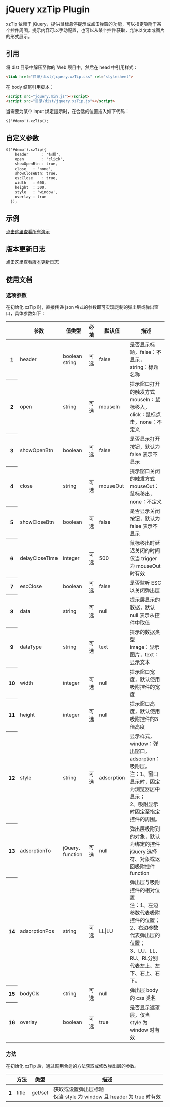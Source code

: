﻿# jQuery xzTip Plugin

xzTip 依赖于 jQuery，提供鼠标悬停提示或点击弹窗的功能，可以指定吸附于某个控件周围。提示内容可以手动配置，也可以从某个控件获取，允许以文本或图片的形式展示。

## 引用
将 dist 目录中解压至你的 Web 项目中，然后在 head 中引用样式：
```html
<link href="目录/dist/jquery.xzTip.css" rel="stylesheet">
```
在 body 结尾引用脚本：
```html
<script src="jquery.min.js"></script>
<script src="目录/dist/jquery.xzTip.js"></script>
```
当需要为某个 input 绑定提示时，在合适的位置插入如下代码：
```html
$('#demo').xzTip();
```

## 自定义参数
```html
$('#demo').xzTip({
    header      : '标题',
    open        : 'click',
    showOpenBtn : true,
    close	: 'none',
    showCloseBtn: true,
    escClose	: true,
    width	: 600,
    height	: 300,
    style	: 'window',
    overlay	: true
  });
```

## 示例
<a href="https://calvin1912.github.io/xzTip/example.html" target="_blank">点击这里查看所有演示</a>

## 版本更新日志
<a href="https://calvin1912.github.io/xzTip/logs.html" target="_blank">点击这里查看版本更新日志</a>

## 使用文档
### 选项参数
在初始化 xzTip 时，直接传递 json 格式的参数即可实现定制的弹出层或弹出窗口，具体参数如下：
<table class="table table-bordered table-striped">
  <thead>
    <tr>
      <th></th>
      <th>参数</th>
      <th>值类型</th>
      <th>必填</th>
      <th>默认值</th>
      <th>描述</th>
    </tr>
  </thead>
  <tbody>
    <tr>
      <th scope="row">1</th>
      <td>header</td>
      <td>boolean<br/>string</td>
      <td>可选</td>
      <td>false</td>
      <td>是否显示标题，false：不显示，string：标题名称</td>
    </tr>
    <tr>
      <th scope="row">2</th>
      <td>open</td>
      <td>string</td>
      <td>可选</td>
      <td>mouseIn</td>
      <td>提示窗口打开的触发方式<br/>mouseIn：鼠标移入，click：鼠标点击，none：不定义</td>
    </tr>
    <tr>
      <th scope="row">3</th>
      <td>showOpenBtn</td>
      <td>boolean</td>
      <td>可选</td>
      <td>false</td>
      <td>是否显示打开按钮，默认为 false 表示不显示</td>
    </tr>
    <tr>
      <th scope="row">4</th>
      <td>close</td>
      <td>string</td>
      <td>可选</td>
      <td>mouseOut</td>
      <td>提示窗口关闭的触发方式<br/>mouseOut：鼠标移出，none：不定义</td>
    </tr>
    <tr>
      <th scope="row">5</th>
      <td>showCloseBtn</td>
      <td>boolean</td>
      <td>可选</td>
      <td>false</td>
      <td>是否显示关闭按钮，默认为 false 表示不显示</td>
    </tr>
    <tr>
      <th scope="row">6</th>
      <td>delayCloseTime</td>
      <td>integer</td>
      <td>可选</td>
      <td>500</td>
      <td>鼠标移出时延迟关闭的时间<br/>仅当 trigger 为 mouseOut 时有效</td>
    </tr>
    <tr>
      <th scope="row">7</th>
      <td>escClose</td>
      <td>boolean</td>
      <td>可选</td>
      <td>false</td>
      <td>是否监听 ESC 以关闭弹出层</td>
    </tr>
    <tr>
      <th scope="row">8</th>
      <td>data</td>
      <td>string</td>
      <td>可选</td>
      <td>null</td>
      <td>提示层显示的数据，默认 null 表示从控件中取值</td>
    </tr>
    <tr>
      <th scope="row">9</th>
      <td>dataType</td>
      <td>string</td>
      <td>可选</td>
      <td>text</td>
      <td>提示的数据类型<br/>image：显示图片，text：显示文本</td>
    </tr>
    <tr>
      <th scope="row">10</th>
      <td>width</td>
      <td>integer</td>
      <td>可选</td>
      <td>null</td>
      <td>提示窗口宽度，默认使用吸附控件的宽度</td>
    </tr>
    <tr>
      <th scope="row">11</th>
      <td>height</td>
      <td>integer</td>
      <td>可选</td>
      <td>null</td>
      <td>提示窗口高度，默认使用吸附控件的3倍高度</td>
    </tr>
    <tr>
      <th scope="row">12</th>
      <td>style</td>
      <td>string</td>
      <td>可选</td>
      <td>adsorption</td>
      <td>显示样式，window：弹出窗口，adsorption：吸附层。<br/>注：1、窗口显示时，固定为浏览器居中显示；<br/>2、吸附显示时固定至指定控件的周围。</td>
    </tr>
    <tr>
      <th scope="row">13</th>
      <td>adsorptionTo</td>
      <td>jQuery、function</td>
      <td>可选</td>
      <td>null</td>
      <td>弹出层吸附到的对象，默认为绑定的控件<br/>jQuery 选择符、对象或返回吸附控件 function</td>
    </tr>
    <tr>
      <th scope="row">14</th>
      <td>adsorptionPos</td>
      <td>string</td>
      <td>可选</td>
      <td>LL|LU</td>
      <td>弹出层与吸附控件的相对位置<br/>注：1、左边参数代表吸附控件的位置；<br/>2、右边参数代表弹出层的位置；<br/>3、LU、LL、RU、RL分别代表左上、左下、右上、右下。</td>
    </tr>
    <tr>
      <th scope="row">15</th>
      <td>bodyCls</td>
      <td>string</td>
      <td>可选</td>
      <td>null</td>
      <td>弹出层 body 的 css 类名</td>
    </tr>
    <tr>
      <th scope="row">16</th>
      <td>overlay</td>
      <td>boolean</td>
      <td>可选</td>
      <td>true</td>
      <td>是否显示遮罩层，仅当 style 为 window 时有效</td>
    </tr>
  </tbody>
</table>

### 方法
在初始化 xzTip 后，通过调用合适的方法获取或修改弹出层的参数。
<table class="table table-bordered table-striped">
  <thead>
    <tr>
      <th></th>
      <th>方法</th>
      <th>类型</th>
      <th>描述</th>
    </tr>
  </thead>
  <tbody>
    <tr>
      <th scope="row">1</th>
      <td>title</td>
      <td>get/set</td>
      <td>获取或设置弹出层标题<br/>仅当 style 为 window 且 header 为 true 时有效</td>
    </tr>
  </tbody>
</table>
